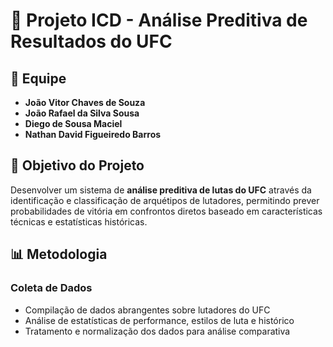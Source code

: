 # 🥊 Projeto ICD - Análise Preditiva de Resultados do UFC

## 👥 Equipe
- **João Vitor Chaves de Souza**
- **João Rafael da Silva Sousa**
- **Diego de Sousa Maciel**
- **Nathan David Figueiredo Barros**

## 🎯 Objetivo do Projeto

Desenvolver um sistema de **análise preditiva de lutas do UFC** através da identificação e classificação de arquétipos de lutadores, permitindo prever probabilidades de vitória em confrontos diretos baseado em características técnicas e estatísticas históricas.

## 📊 Metodologia

### Coleta de Dados
- Compilação de dados abrangentes sobre lutadores do UFC
- Análise de estatísticas de performance, estilos de luta e histórico
- Tratamento e normalização dos dados para análise comparativa
